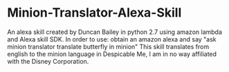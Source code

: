 # Minion-Translator-Alexa-Skill
An alexa skill created by Duncan Bailey in python 2.7 using amazon lambda and Alexa skill SDK.
In order to use: obtain an amazon alexa and say "ask minion translator translate butterfly in minion"
This skill translates from english to the minion language in Despicable Me, I am in no way affiliated with the Disney Corporation.
